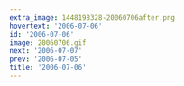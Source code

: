 ```yaml
---
extra_image: 1448198328-20060706after.png
hovertext: '2006-07-06'
id: '2006-07-06'
image: 20060706.gif
next: '2006-07-07'
prev: '2006-07-05'
title: '2006-07-06'
---
```

